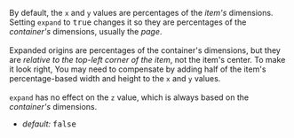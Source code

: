By default, the <code>x</code> and <code>y</code> values are percentages of the _item's_ dimensions. Setting <code>expand</code> to <samp class="boolean">true</samp> changes it so they are percentages of the _container's_ dimensions, usually the _page_.
<br><br>
Expanded origins are percentages of the container's dimensions, but they are _relative to the top-left corner of the item_, not the item's center. To make it look right, You may need to compensate by adding half of the item's percentage-based width and height to the <code>x</code> and <code>y</code> values.
<br><br>
<code>expand</code> has no effect on the <code>z</code> value, which is always based on the _container's_ dimensions.

* _default:_ <samp class="boolean">false</samp>